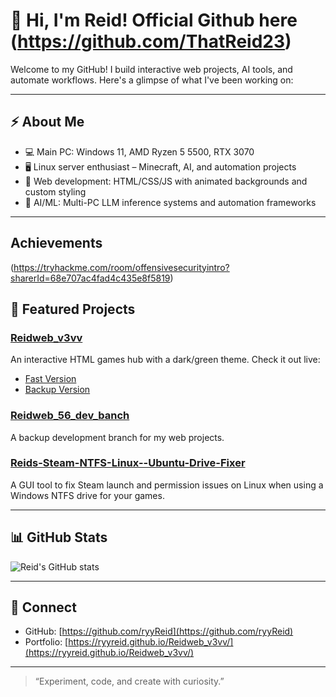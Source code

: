 # 👋 Hi, I'm Reid!       Official Github here (https://github.com/ThatReid23)

Welcome to my GitHub! I build interactive web projects, AI tools, and automate workflows. Here's a glimpse of what I've been working on:

---

## ⚡ About Me
- 💻 Main PC: Windows 11, AMD Ryzen 5 5500, RTX 3070  
- 🖥️ Linux server enthusiast – Minecraft, AI, and automation projects  
- 🎨 Web development: HTML/CSS/JS with animated backgrounds and custom styling  
- 🤖 AI/ML: Multi-PC LLM inference systems and automation frameworks  

---
## Achievements
 (https://tryhackme.com/room/offensivesecurityintro?sharerId=68e707ac4fad4c435e8f5819)
## 🚀 Featured Projects

### [Reidweb_v3vv](https://github.com/ryyReid/Reidweb_v3vv)
An interactive HTML games hub with a dark/green theme. Check it out live:  
- [Fast Version](https://reidweb-v3vv.vercel.app/)  
- [Backup Version](https://reidwebv3vv.up.railway.app/)

### [Reidweb_56_dev_banch](https://github.com/ryyReid/Reidweb_56_dev_banch)
A backup development branch for my web projects.

### [Reids-Steam-NTFS-Linux--Ubuntu-Drive-Fixer](https://github.com/ryyReid/Reids-Steam-NTFS-Linux--Ubuntu-Drive-Fixer)
A GUI tool to fix Steam launch and permission issues on Linux when using a Windows NTFS drive for your games.

---

## 📊 GitHub Stats

![Reid's GitHub stats](https://github-readme-stats.vercel.app/api?username=ryyReid&theme=dark&show_icons=true)

---

## 🌟 Connect
- GitHub: [https://github.com/ryyReid](https://github.com/ryyReid)  
- Portfolio: [https://ryyreid.github.io/Reidweb_v3vv/](https://ryyreid.github.io/Reidweb_v3vv/)

---

> “Experiment, code, and create with curiosity.”

